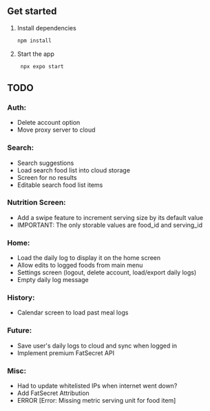 ## Get started

1. Install dependencies

   ```bash
   npm install
   ```

2. Start the app

   ```bash
    npx expo start
   ```


## TODO
### Auth:
- Delete account option
- Move proxy server to cloud

### Search:
- Search suggestions
- Load search food list into cloud storage
- Screen for no results
- Editable search food list items

### Nutrition Screen:
- Add a swipe feature to increment serving size by its default value
- IMPORTANT: The only storable values are food_id and serving_id

### Home:
- Load the daily log to display it on the home screen
- Allow edits to logged foods from main menu
- Settings screen (logout, delete account, load/export daily logs)
- Empty daily log message

### History:
- Calendar screen to load past meal logs

### Future:
- Save user's daily logs to cloud and sync when logged in
- Implement premium FatSecret API

### Misc:
- Had to update whitelisted IPs when internet went down?
- Add FatSecret Attribution
- ERROR  [Error: Missing metric serving unit for food item]